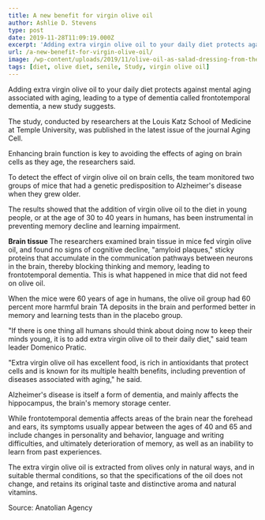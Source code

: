 ```yaml
---
title: A new benefit for virgin olive oil
author: Ashlie D. Stevens
type: post
date: 2019-11-28T11:09:19.000Z
excerpt: 'Adding extra virgin olive oil to your daily diet protects against mental aging associated with aging, leading to a type of dementia called frontotemporal dementia, a new study suggests.'
url: /a-new-benefit-for-virgin-olive-oil/
image: /wp-content/uploads/2019/11/olive-oil-as-salad-dressing-from-the-bottle.jpg
tags: [diet, olive diet, senile, Study, virgin olive oil]
---
```


Adding extra virgin olive oil to your daily diet protects against mental aging associated with aging, leading to a type of dementia called frontotemporal dementia, a new study suggests.

The study, conducted by researchers at the Louis Katz School of Medicine at Temple University, was published in the latest issue of the journal Aging Cell.

Enhancing brain function is key to avoiding the effects of aging on brain cells as they age, the researchers said.

To detect the effect of virgin olive oil on brain cells, the team monitored two groups of mice that had a genetic predisposition to Alzheimer's disease when they grew older.

The results showed that the addition of virgin olive oil to the diet in young people, or at the age of 30 to 40 years in humans, has been instrumental in preventing memory decline and learning impairment.

**Brain tissue**
The researchers examined brain tissue in mice fed virgin olive oil, and found no signs of cognitive decline, "amyloid plaques," sticky proteins that accumulate in the communication pathways between neurons in the brain, thereby blocking thinking and memory, leading to frontotemporal dementia. This is what happened in mice that did not feed on olive oil.

When the mice were 60 years of age in humans, the olive oil group had 60 percent more harmful brain TA deposits in the brain and performed better in memory and learning tests than in the placebo group.

"If there is one thing all humans should think about doing now to keep their minds young, it is to add extra virgin olive oil to their daily diet," said team leader Domenico Pratic.

"Extra virgin olive oil has excellent food, is rich in antioxidants that protect cells and is known for its multiple health benefits, including prevention of diseases associated with aging," he said.

Alzheimer's disease is itself a form of dementia, and mainly affects the hippocampus, the brain's memory storage center.

While frontotemporal dementia affects areas of the brain near the forehead and ears, its symptoms usually appear between the ages of 40 and 65 and include changes in personality and behavior, language and writing difficulties, and ultimately deterioration of memory, as well as an inability to learn from past experiences.

The extra virgin olive oil is extracted from olives only in natural ways, and in suitable thermal conditions, so that the specifications of the oil does not change, and retains its original taste and distinctive aroma and natural vitamins.

Source: Anatolian Agency
